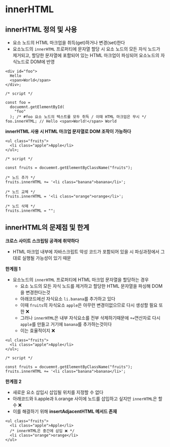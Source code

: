 # innerHTML

## innerHTML 정의 및 사용

- 요소 노드의 HTML 마크업을 취득(get)하거나 변경(set)한다
- 요소노드의 `innerHTML` 프로퍼티에 문자열 할당 시 요소 노드의 모든 자식 노드가 제거되고, 할당한 문자열에 포함되어 있는 HTML 마크업이 파싱되어 요소노드의 자식노드로 DOM에 반영

```tsx
<div id="foo">
  Hello
  <span>World</span>
</div>;

/* script */

const foo =
  docuemnt.getElementById(
    "foo"
  ); /* #foo 요소 노드의 텍스트를 모두 취득 / 이때 HTML 마크업은 무시 */
foo.innerHTML; // Hello <span>World!</span> World
```

**innerHTML 사용 시 HTML 마크업 문자열로 DOM 조작이 가능하다**

```tsx
<ul class="fruits">
  <li class="apple">Apple</li>
</ul>;

/* script */

const fruits = docuemnt.getElementByClassName("fruits");

/* 노드 추가 */
fruits.innerHTML += '<li class="banana">banana</li>';

/* 노드 교체 */
fruits.innerHTML = '<li class="orange">orange</li>';

/* 노드 삭제 */
fruits.innerHTML = "";
```

## innerHTML의 문제점 및 한계

**크로스 사이트 스크립팅 공격에 취약하다**

- HTML 마크업 내부에 자바스크립트 악성 코드가 포함되어 있을 시 파싱과정에서 그대로 실행될 가능성이 있기 때문

**한계점 1**

- 요소노드의 `innerHTML` 프로퍼티에 HTML 마크업 문자열을 할당하는 경우
  - 요소 노드의 모든 자식 노드를 제거하고 할당한 HTML 문자열을 파싱해 DOM을 변경한다는것
  - 아래코드에선 자식요소 `li.banana`를 추가하고 있다
  - 이때 `fruits`의 자식요소 `apple`은 아무런 변경이없으므로 다시 생성할 필요 또한 ❌
  - 그러나 `innerHTML`은 내부 자식요소를 전부 삭제하기때문에 `+=`연산자로 다시 `apple`를 만들고 거기에 `banana`를 추가하는것이다
  - 이는 효율적이지 ❌

```tsx
<ul class="fruits">
  <li class="apple">Apple</li>
</ul>;

/* script */

const fruits = docuemnt.getElementByClassName("fruits");
fruits.innerHTML += '<li class="banana">banana</li>';
```

**한계점 2**

- 새로운 요소 삽입시 삽입될 위치를 지정할 수 없다
- 아래코드와 li.apple과 li.orange 사이에 노드를 삽입하고 싶지만 `innerHTML`은 할 수 ❌
- 이를 해결하기 위해 **insertAdjacentHTML 메서드 존재**

```tsx
<ul class="fruits">
  <li class="apple">Apple</li>
  /* innerHTML은 중간에 삽입 ❌ */
  <li class="orange">orange</li>
</ul>
```
